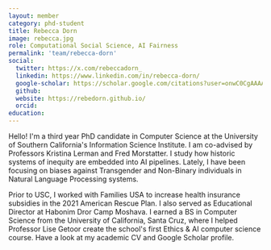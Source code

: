 ```yaml
---
layout: member
category: phd-student
title: Rebecca Dorn
image: rebecca.jpg
role: Computational Social Science, AI Fairness
permalink: 'team/rebecca-dorn'
social:
  twitter: https://x.com/rebeccadorn_
  linkedin: https://www.linkedin.com/in/rebecca-dorn/
  google-scholar: https://scholar.google.com/citations?user=onwC0CgAAAAJ&hl=en
  github: 
  website: https://rebedorn.github.io/
  orcid:
education:
---
```


Hello! I'm a third year PhD candidate in Computer Science at the University of Southern California's Information Science Institute. I am co-advised by Professors Kristina Lerman and Fred Morstatter. I study how historic systems of inequity are embedded into AI pipelines. Lately, I have been focusing on biases against Transgender and Non-Binary individuals in Natural Language Processing systems.

Prior to USC, I worked with Families USA to increase health insurance subsidies in the 2021 American Rescue Plan. I also served as Educational Director at Habonim Dror Camp Moshava. I earned a BS in Computer Science from the University of California, Santa Cruz, where I helped Professor Lise Getoor create the school's first Ethics & AI computer science course. Have a look at my academic CV and Google Scholar profile.
